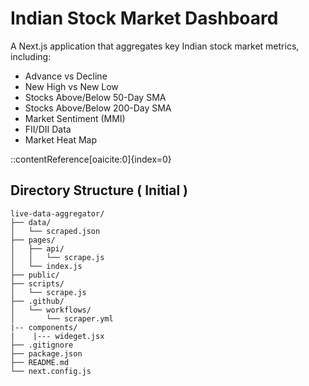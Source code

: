 # Indian Stock Market Dashboard

A Next.js application that aggregates key Indian stock market metrics, including:

- Advance vs Decline
- New High vs New Low
- Stocks Above/Below 50-Day SMA
- Stocks Above/Below 200-Day SMA
- Market Sentiment (MMI)
- FII/DII Data
- Market Heat Map


::contentReference[oaicite:0]{index=0}
 
## Directory Structure ( Initial )
```
live-data-aggregator/
├── data/
│   └── scraped.json
├── pages/
│   ├── api/
│   │   └── scrape.js
│   └── index.js
├── public/
├── scripts/
│   └── scrape.js
├── .github/
│   └── workflows/
│       └── scraper.yml
|-- components/
|    |--- wideget.jsx
├── .gitignore
├── package.json
├── README.md
└── next.config.js
```
